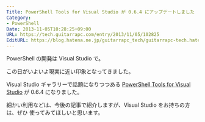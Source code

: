 ```yaml
---
Title: PowerShell Tools for Visual Studio が 0.6.4 にアップデートしました
Category:
- PowerShell
Date: 2013-11-05T10:28:25+09:00
URL: https://tech.guitarrapc.com/entry/2013/11/05/102825
EditURL: https://blog.hatena.ne.jp/guitarrapc_tech/guitarrapc-tech.hatenablog.com/atom/entry/12921228815711982248
---
```


PowerShell の開発は Visual Studio で。

この日がいよいよ現実に近い印象となってきました。

Visual Studio ギャラリーで話題になりつつある [PowerShell Tools for Visual Studio](http://visualstudiogallery.msdn.microsoft.com/c9eb3ba8-0c59-4944-9a62-6eee37294597) が 0.6.4 になりました。

細かい利用などは、今後の記事で紹介しますが、Visual Studio をお持ちの方は、ぜひ 使ってみてほしいと思います。
